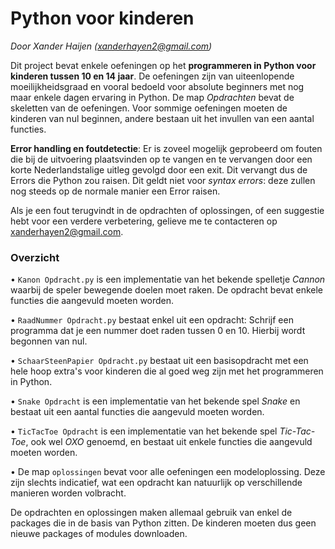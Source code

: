 # Python voor kinderen

_Door Xander Haijen (xanderhayen2@gmail.com)_

Dit project bevat enkele oefeningen op het **programmeren in Python voor kinderen tussen 10
en 14 jaar**. De oefeningen zijn van uiteenlopende moeilijkheidsgraad en vooral bedoeld voor
absolute beginners met nog maar enkele dagen ervaring in Python. De map _Opdrachten_ bevat de skeletten
van de oefeningen. Voor sommige oefeningen moeten de kinderen van nul beginnen, andere bestaan uit het
invullen van een aantal functies.

**Error handling en foutdetectie**: Er is zoveel mogelijk geprobeerd om fouten die bij de uitvoering plaatsvinden
op te vangen en te vervangen door een korte Nederlandstalige uitleg gevolgd door een exit. Dit vervangt dus de Errors die
Python zou raisen. Dit geldt niet voor _syntax errors_: deze zullen nog steeds op de normale manier
een Error raisen.

Als je een fout terugvindt in de opdrachten of oplossingen, of een suggestie hebt voor een verdere
verbetering, gelieve me te contacteren op xanderhayen2@gmail.com.

### Overzicht
• `Kanon Opdracht.py` is een implementatie van het bekende spelletje _Cannon_ waarbij de 
speler bewegende doelen moet raken. De opdracht bevat enkele functies die aangevuld moeten worden.

• `RaadNummer Opdracht.py` bestaat enkel uit een opdracht: Schrijf een programma dat je een nummer doet raden tussen 0 en 10.
Hierbij wordt begonnen van nul.

• `SchaarSteenPapier Opdracht.py` bestaat uit een basisopdracht met een hele hoop extra's voor kinderen die al
goed weg zijn met het programmeren in Python.

• `Snake Opdracht` is een implementatie van het bekende spel _Snake_ en bestaat uit een aantal functies
die aangevuld moeten worden.

• `TicTacToe Opdracht` is een implementatie van het bekende spel _Tic-Tac-Toe_, ook wel _OXO_ genoemd, 
en bestaat uit enkele functies die aangevuld moeten worden.

• De map `oplossingen` bevat voor alle oefeningen een modeloplossing. Deze zijn slechts indicatief,
wat een opdracht kan natuurlijk op verschillende manieren worden volbracht.

De opdrachten en oplossingen maken allemaal gebruik van enkel de packages die in de basis van
Python zitten. De kinderen moeten dus geen nieuwe packages of modules downloaden.
